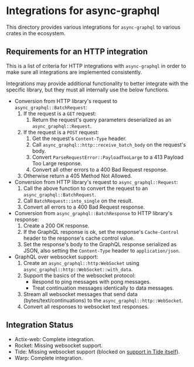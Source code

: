 # Integrations for async-graphql

This directory provides various integrations for `async-graphql` to various crates in the ecosystem.

## Requirements for an HTTP integration

This is a list of criteria for HTTP integrations with `async-graphql` in order to make sure all
integrations are implemented consistently.

Integrations may provide additional functionality to better integrate with the specific library, but
they must all internally use the below functions.

- Conversion from HTTP library's request to `async_graphql::BatchRequest`:
	1. If the request is a `GET` request:
		1. Return the request's query parameters deserialized as an `async_graphql::Request`.
	1. If the request is a `POST` request:
		1. Get the request's `Content-Type` header.
		1. Call `async_graphql::http::receive_batch_body` on the request's body.
		1. Convert `ParseRequestError::PayloadTooLarge` to a 413 Payload Too Large response.
		1. Convert all other errors to a 400 Bad Request response.
	1. Otherwise return a 405 Method Not Allowed.
- Conversion from HTTP library's request to `async_graphql::Request`:
	1. Call the above function to convert the request to an `async_graphql::BatchRequest`.
	1. Call `BatchRequest::into_single` on the result.
	1. Convert all errors to a 400 Bad Request response.
- Conversion from `async_graphql::BatchResponse` to HTTP library's response:
	1. Create a 200 OK response.
	1. If the GraphQL response is ok, set the response's `Cache-Control` header to the response's
	   cache control value.
	1. Set the response's body to the GraphQL response serialized as JSON, also setting the
	   `Content-Type` header to `application/json`.
- GraphQL over websocket support:
	1. Create an `async_graphql::http:WebSocket` using `async_graphql::http::WebSocket::with_data`.
	1. Support the basics of the websocket protocol:
		- Respond to ping messages with pong messages.
		- Treat continuation messages identically to data messages.
	1. Stream all websocket messages that send data (bytes/text/continuations) to the
	   `async_graphql::http::WebSocket`.
	1. Convert all responses to websocket text responses.

## Integration Status

- Actix-web: Complete integration.
- Rocket: Missing websocket support.
- Tide: Missing websocket support (blocked on [support in Tide itself](https://github.com/http-rs/tide/issues/67)).
- Warp: Complete integration.
